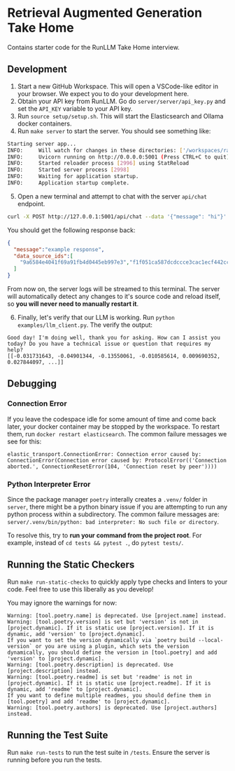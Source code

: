 # Retrieval Augmented Generation Take Home

Contains starter code for the RunLLM Take Home interview.

## Development

1. Start a new GitHub Workspace. This will open a VSCode-like editor in your browser. We expect you to do your development here.
2. Obtain your API key from RunLLM. Go do `server/server/api_key.py` and set the `API_KEY` variable to your API key.
3. Run `source setup/setup.sh`. This will start the Elasticsearch and Ollama docker containers.
4. Run `make server` to start the server. You should see something like:
```bash
Starting server app...
INFO:     Will watch for changes in these directories: ['/workspaces/rag/server/server']
INFO:     Uvicorn running on http://0.0.0.0:5001 (Press CTRL+C to quit)
INFO:     Started reloader process [2996] using StatReload
INFO:     Started server process [2998]
INFO:     Waiting for application startup.
INFO:     Application startup complete.
```
5. Open a new terminal and attempt to chat with the server `api/chat` endpoint.
```bash
curl -X POST http://127.0.0.1:5001/api/chat --data '{"message": "hi"}' -H "Content-Type: application/json"
```

You should get the following response back:

```json
{
  "message":"example response",
  "data_source_ids":[
    "9a6584e4041f69a91fb4d0445eb997e3","f1f051ca587dcdccce3cac1ecf442cc7","59cb0b50d17febda2430502dd4722c40"
  ]
}
```
From now on, the server logs will be streamed to this terminal. The server will automatically detect
any changes to it's source code and reload itself, so **you will never need to manually restart it**.

6. Finally, let's verify that our LLM is working. Run `python examples/llm_client.py`. The verify the output:
```
Good day! I'm doing well, thank you for asking. How can I assist you today? Do you have a technical issue or question that requires my help?
[[-0.031731643, -0.04901344, -0.13550061, -0.010585614, 0.009690352, 0.027844097, ...]]
```


## Debugging
### Connection Error
If you leave the codespace idle for some amount of time and come back later, your docker container may be stopped by the workspace.
To restart them, run `docker restart elasticsearch`. The common failure messages we see for this:

`elastic_transport.ConnectionError: Connection error caused by: ConnectionError(Connection error caused by: ProtocolError(('Connection aborted.', ConnectionResetError(104, 'Connection reset by peer'))))`

### Python Interpreter Error
Since the package manager `poetry` interally creates a `.venv/` folder in `server`, there might be a python binary issue if you are attempting to run any python process within a subdirectory. The common failure messages are: `server/.venv/bin/python: bad interpreter: No such file or directory`.

To resolve this, try to **run your command from the project root**. For example, instead of `cd tests && pytest .`, do `pytest tests/`.


## Running the Static Checkers

Run `make run-static-checks` to quickly apply type checks and linters to your code. Feel free to use this liberally as you develop!

You may ignore the warnings for now:
```
Warning: [tool.poetry.name] is deprecated. Use [project.name] instead.
Warning: [tool.poetry.version] is set but 'version' is not in [project.dynamic]. If it is static use [project.version]. If it is dynamic, add 'version' to [project.dynamic].
If you want to set the version dynamically via `poetry build --local-version` or you are using a plugin, which sets the version dynamically, you should define the version in [tool.poetry] and add 'version' to [project.dynamic].
Warning: [tool.poetry.description] is deprecated. Use [project.description] instead.
Warning: [tool.poetry.readme] is set but 'readme' is not in [project.dynamic]. If it is static use [project.readme]. If it is dynamic, add 'readme' to [project.dynamic].
If you want to define multiple readmes, you should define them in [tool.poetry] and add 'readme' to [project.dynamic].
Warning: [tool.poetry.authors] is deprecated. Use [project.authors] instead.
```

## Running the Test Suite

Run `make run-tests` to run the test suite in `/tests`. Ensure the server is running before you run the tests.
